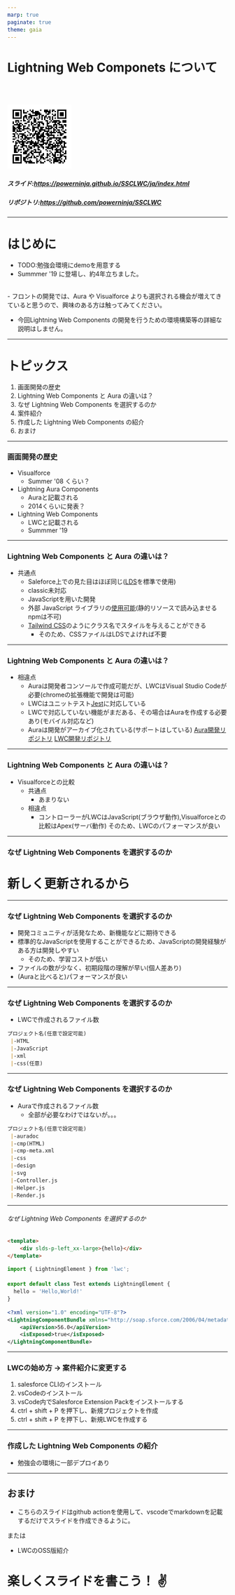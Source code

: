 ```yaml
---
marp: true
paginate: true
theme: gaia
---
```


<!-- _paginate: false -->

<!-- ![w:2000](https://www.nearpartner.com/wp-content/uploads/2019/02/LWC-salesforce.png) -->

# Lightning Web Componets について <!-- fit -->
</br>
</br>

![Slides are here](images/qrcode.png)
##### スライド:https://powerninja.github.io/SSCLWC/ja/index.html

##### リポジトリ:https://github.com/powerninja/SSCLWC

---

# はじめに

<!-- Lightning Web Componentsは、apexやvisualforceと違いsalesforce独特ではなく、web標準に基づいている。-->

<!-- TODO: 初めにいらない気がする-->
- TODO:勉強会環境にdemoを用意する
- Summmer '19 に登場し、約4年立ちました。
</br>
- フロントの開発では、Aura や Visualforce よりも選択される機会が増えてきていると思うので、興味のある方は触ってみてください。

- 今回Lightning Web Components の開発を行うための環境構築等の詳細な説明はしません。
---

# トピックス

1. 画面開発の歴史
2. Lightning Web Components と Aura の違いは？
3. なぜ Lightning Web Components を選択するのか
4. 案件紹介
5. 作成した Lightning Web Components の紹介
6. おまけ

---
### 画面開発の歴史
- Visualforce
  - Summer '08 くらい？
- Lightning Aura Components
  - Auraと記載される
  - 2014くらいに発表？
- Lightning Web Components
  - LWCと記載される
  - Summmer '19
---

### Lightning Web Components と Aura の違いは？
- 共通点
  - Saleforce上での見た目はほぼ同じ([LDS](https://www.lightningdesignsystem.com/)を標準で使用)
  - classic未対応
  - JavaScriptを用いた開発
  - 外部 JavaScript ライブラリの[使用可能](https://qiita.com/stomita/items/2cfa4db77c543f47d33c)(静的リソースで読み込ませるnpmは不可)
  - [Tailwind CSS](https://tailwindcss.com/)のようにクラス名でスタイルを与えることができる
    - そのため、CSSファイルはLDSでよければ不要
---
### Lightning Web Components と Aura の違いは？
- 相違点
  - Auraは開発者コンソールで作成可能だが、LWCはVisual Studio Codeが必要(chromeの拡張機能で開発は可能)
  - LWCはユニットテスト[Jest](https://jestjs.io/ja/)に対応している
  - LWCで対応していない機能がまだある、その場合はAuraを作成する必要あり(モバイル対応など)
  - Auraは開発がアーカイブ化されている(サポートはしている)
[Aura開発リポジトリ](https://github.com/forcedotcom/aura)
[LWC開発リポジトリ](https://github.com/salesforce/lwc)
---
### Lightning Web Components と Aura の違いは？
- Visualforceとの比較
  - 共通点
    - あまりない
  - 相違点
    - コントローラーがLWCはJavaScript(ブラウザ動作),Visualforceとの比較はApex(サーバ動作)
      そのため、LWCのパフォーマンスが良い
---
### なぜ Lightning Web Components を選択するのか
# 新しく更新されるから

---

### なぜ Lightning Web Components を選択するのか

- 開発コミュニティが活発なため、新機能などに期待できる
- 標準的なJavaScriptを使用することができるため、JavaScriptの開発経験がある方は開発しやすい
  - そのため、学習コストが低い
- ファイルの数が少なく、初期段階の理解が早い(個人差あり)
- (Auraと比べると)パフォーマンスが良い

---
### なぜ Lightning Web Components を選択するのか
- LWCで作成されるファイル数
```markdown
プロジェクト名(任意で設定可能)
 |-HTML
 |-JavaScript
 |-xml
 |-css(任意)
```
---
### なぜ Lightning Web Components を選択するのか
- Auraで作成されるファイル数
  - 全部が必要なわけではないが。。。
```markdown
プロジェクト名(任意で設定可能)
 |-auradoc
 |-cmp(HTML)
 |-cmp-meta.xml
 |-css
 |-design
 |-svg
 |-Controller.js
 |-Helper.js
 |-Render.js
 ```
---
###### なぜ Lightning Web Components を選択するのか
```html
<template>
    <div slds-p-left_xx-large>{hello}</div>
</template>
```
```JavaScript
import { LightningElement } from 'lwc';

export default class Test extends LightningElement {
  hello = 'Hello,World!'
}
```
```xml
<?xml version="1.0" encoding="UTF-8"?>
<LightningComponentBundle xmlns="http://soap.sforce.com/2006/04/metadata">
    <apiVersion>56.0</apiVersion>
    <isExposed>true</isExposed>
</LightningComponentBundle>
```

---
### LWCの始め方 → 案件紹介に変更する
1. salesforce CLIのインストール
2. vsCodeのインストール
3. vsCode内でSalesforce Extension Packをインストールする
4. ctrl + shift + P を押下し、新規プロジェクトを作成
5. ctrl + shift + P を押下し、新規LWCを作成する

---
### 作成した Lightning Web Components の紹介
- 勉強会の環境に一部デプロイあり


---
## おまけ
- こちらのスライドはgithub actionを使用して、vscodeでmarkdownを記載するだけでスライドを作成できるように。

または
- LWCのOSS版紹介

# 楽しくスライドを書こう！ :v: <!--fit-->
